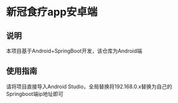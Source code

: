 # 新冠食疗app安卓端  
## 说明  
本项目基于Android+SpringBoot开发，该仓库为Android端
## 使用指南  
请将项目直接导入Android Studio，全局替换将192.168.0.x替换为自己的Springboot端ip地址即可  

